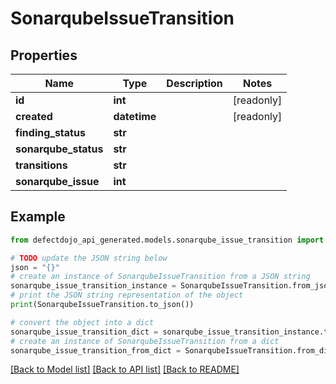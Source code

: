 # SonarqubeIssueTransition


## Properties

Name | Type | Description | Notes
------------ | ------------- | ------------- | -------------
**id** | **int** |  | [readonly] 
**created** | **datetime** |  | [readonly] 
**finding_status** | **str** |  | 
**sonarqube_status** | **str** |  | 
**transitions** | **str** |  | 
**sonarqube_issue** | **int** |  | 

## Example

```python
from defectdojo_api_generated.models.sonarqube_issue_transition import SonarqubeIssueTransition

# TODO update the JSON string below
json = "{}"
# create an instance of SonarqubeIssueTransition from a JSON string
sonarqube_issue_transition_instance = SonarqubeIssueTransition.from_json(json)
# print the JSON string representation of the object
print(SonarqubeIssueTransition.to_json())

# convert the object into a dict
sonarqube_issue_transition_dict = sonarqube_issue_transition_instance.to_dict()
# create an instance of SonarqubeIssueTransition from a dict
sonarqube_issue_transition_from_dict = SonarqubeIssueTransition.from_dict(sonarqube_issue_transition_dict)
```
[[Back to Model list]](../README.md#documentation-for-models) [[Back to API list]](../README.md#documentation-for-api-endpoints) [[Back to README]](../README.md)


